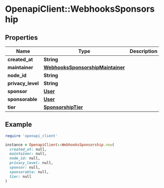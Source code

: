 # OpenapiClient::WebhooksSponsorship

## Properties

| Name | Type | Description | Notes |
| ---- | ---- | ----------- | ----- |
| **created_at** | **String** |  |  |
| **maintainer** | [**WebhooksSponsorshipMaintainer**](WebhooksSponsorshipMaintainer.md) |  | [optional] |
| **node_id** | **String** |  |  |
| **privacy_level** | **String** |  |  |
| **sponsor** | [**User**](User.md) |  |  |
| **sponsorable** | [**User**](User.md) |  |  |
| **tier** | [**SponsorshipTier**](SponsorshipTier.md) |  |  |

## Example

```ruby
require 'openapi_client'

instance = OpenapiClient::WebhooksSponsorship.new(
  created_at: null,
  maintainer: null,
  node_id: null,
  privacy_level: null,
  sponsor: null,
  sponsorable: null,
  tier: null
)
```

